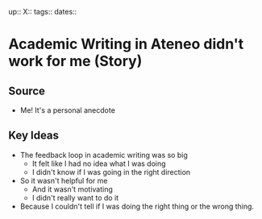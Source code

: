 up:: 
X::
tags:: 
dates::

# Academic Writing in Ateneo didn't work for me (Story)

## Source
- Me! It's a personal anecdote

## Key Ideas

- The feedback loop in academic writing was so big
	- It felt like I had no idea what I was doing
	- I didn't know if I was going in the right direction
- So it wasn't helpful for me
	- And it wasn't motivating
	- I didn't really want to do it
- Because I couldn't tell if I was doing the right thing or the wrong thing.